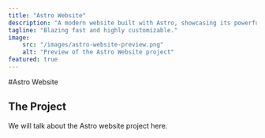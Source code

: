 ```yaml
---
title: "Astro Website"
description: "A modern website built with Astro, showcasing its powerful features and flexibility."
tagline: "Blazing fast and highly customizable."
image:
    src: "/images/astro-website-preview.png"
    alt: "Preview of the Astro Website project"
featured: true
---
```


#Astro Website
<!-- Tagline here -->
<!-- Image here -->

## The Project
We will talk about the Astro website project here. 